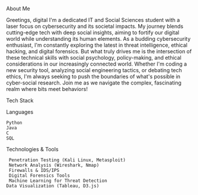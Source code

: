 About Me 


Greetings, digital I'm a dedicated IT and Social Sciences student with a laser focus on cybersecurity and its societal impacts. My journey blends cutting-edge tech with deep social insights, aiming to fortify our digital world while understanding its human elements. As a budding cybersecurity enthusiast, I'm constantly exploring the latest in threat intelligence, ethical hacking, and digital forensics. But what truly drives me is the intersection of these technical skills with social psychology, policy-making, and ethical considerations in our increasingly connected world. Whether I'm coding a new security tool, analyzing social engineering tactics, or debating tech ethics, I'm always seeking to push the boundaries of what's possible in cyber-social research. Join me as we navigate the complex, fascinating realm where bits meet behaviors!

Tech Stack

Languages

    Python 
    Java 
    C   
    SQL 

Technologies & Tools

     Penetration Testing (Kali Linux, Metasploit)
     Network Analysis (Wireshark, Nmap)
     Firewalls & IDS/IPS
     Digital Forensics Tools
     Machine Learning for Threat Detection
    Data Visualization (Tableau, D3.js)

